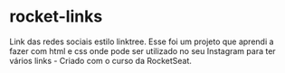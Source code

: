 # rocket-links
Link das redes sociais estilo linktree.
Esse foi um projeto que aprendi a fazer com html e css onde pode ser utilizado no seu Instagram para ter vários links - Criado com o curso da RocketSeat.

